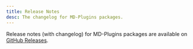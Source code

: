 ```yaml
---
title: Release Notes
desc: The changelog for MD-Plugins packages.
---
```


Release notes (with changelog) for MD-Plugins packages are available on [GitHub Releases](https://github.com/md-plugins/md-plugins/releases).

<!-- <script import>
import PublicReleases from 'components/Releases/PublicReleases.vue'
</script>

<PublicReleases /> -->
